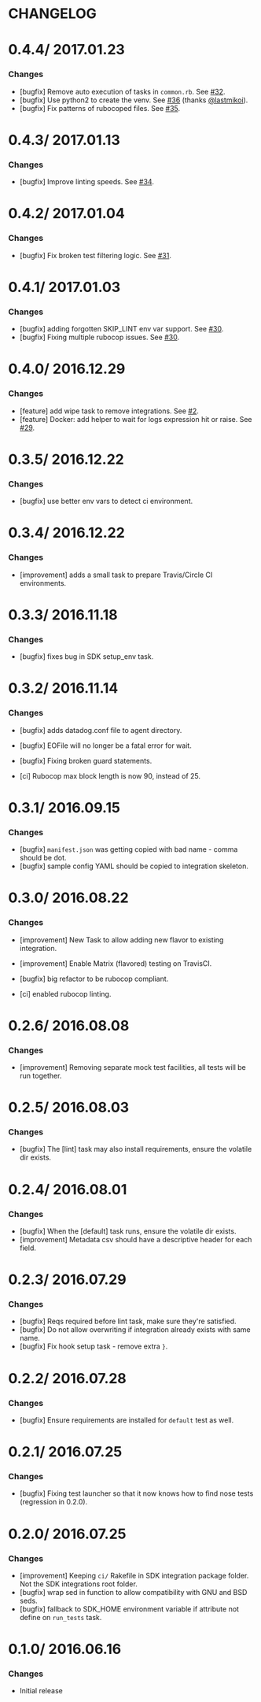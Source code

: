 # CHANGELOG

0.4.4/ 2017.01.23
==================

### Changes

* [bugfix] Remove auto execution of tasks in `common.rb`. See [#32][].
* [bugfix] Use python2 to create the venv. See [#36][] (thanks [@lastmikoi][]).
* [bugfix] Fix patterns of rubocoped files. See [#35][].

0.4.3/ 2017.01.13
==================

### Changes

* [bugfix] Improve linting speeds. See [#34][].

0.4.2/ 2017.01.04
==================

### Changes

* [bugfix] Fix broken test filtering logic. See [#31][].

0.4.1/ 2017.01.03
==================

### Changes

* [bugfix] adding forgotten SKIP_LINT env var support. See [#30][].
* [bugfix] Fixing multiple rubocop issues. See [#30][].

0.4.0/ 2016.12.29
==================

### Changes

* [feature] add wipe task to remove integrations. See [#2][].
* [feature] Docker: add helper to wait for logs expression hit or raise. See [#29][].

0.3.5/ 2016.12.22
==================

### Changes

* [bugfix] use better env vars to detect ci environment.

0.3.4/ 2016.12.22
==================

### Changes

* [improvement] adds a small task to prepare Travis/Circle CI environments.

0.3.3/ 2016.11.18
==================

### Changes

* [bugfix] fixes bug in SDK setup_env task.

0.3.2/ 2016.11.14
==================

### Changes

* [bugfix] adds datadog.conf file to agent directory.
* [bugfix] EOFile will no longer be a fatal error for wait.
* [bugfix] Fixing broken guard statements.

* [ci] Rubocop max block length is now 90, instead of 25.

0.3.1/ 2016.09.15
==================

### Changes

* [bugfix] `manifest.json` was getting copied with bad name - comma should be dot.
* [bugfix] sample config YAML should be copied to integration skeleton.

0.3.0/ 2016.08.22
==================

### Changes

* [improvement] New Task to allow adding new flavor to existing integration.
* [improvement] Enable Matrix (flavored) testing on TravisCI.

* [bugfix] big refactor to be rubocop compliant.

* [ci] enabled rubocop linting.

0.2.6/ 2016.08.08
==================

### Changes

* [improvement] Removing separate mock test facilities, all tests will be run together.

0.2.5/ 2016.08.03
==================

### Changes

* [bugfix] The [lint] task may also install requirements, ensure the volatile dir exists.

0.2.4/ 2016.08.01
==================

### Changes

* [bugfix] When the [default] task runs, ensure the volatile dir exists.
* [improvement] Metadata csv should have a descriptive header for each field.

0.2.3/ 2016.07.29
==================

### Changes

* [bugfix] Reqs required before lint task, make sure they're satisfied.
* [bugfix] Do not allow overwriting if integration already exists with same name.
* [bugfix] Fix hook setup task - remove extra `}`.

0.2.2/ 2016.07.28
==================

### Changes

* [bugfix] Ensure requirements are installed for `default` test as well.

0.2.1/ 2016.07.25
==================

### Changes

* [bugfix] Fixing test launcher so that it now knows how to find nose tests (regression in 0.2.0).

0.2.0/ 2016.07.25
==================

### Changes

* [improvement] Keeping `ci/` Rakefile in SDK integration package folder. Not the SDK integrations root folder.
* [bugfix] wrap sed in function to allow compatibility with GNU and BSD seds.
* [bugfix] fallback to SDK_HOME environment variable if attribute not define on `run_tests` task.

0.1.0/ 2016.06.16
==================

### Changes

* Initial release

<!--- The following link definition list is generated by PimpMyChangelog --->
[#2]: https://github.com/DataDog/datadog-sdk-testing/issues/2
[#29]: https://github.com/DataDog/datadog-sdk-testing/issues/29
[#30]: https://github.com/DataDog/datadog-sdk-testing/issues/30
[#31]: https://github.com/DataDog/datadog-sdk-testing/issues/31
[#32]: https://github.com/DataDog/datadog-sdk-testing/issues/32
[#34]: https://github.com/DataDog/datadog-sdk-testing/issues/34
[#35]: https://github.com/DataDog/datadog-sdk-testing/issues/35
[#36]: https://github.com/DataDog/datadog-sdk-testing/issues/36
[@lastmikoi]: https://github.com/lastmikoi
